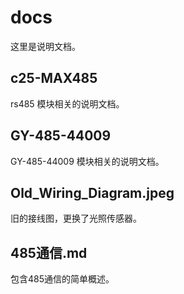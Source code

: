 # docs

这里是说明文档。
## c25-MAX485
rs485 模块相关的说明文档。
## GY-485-44009  
GY-485-44009 模块相关的说明文档。
## Old_Wiring_Diagram.jpeg  
旧的接线图，更换了光照传感器。
## 485通信.md  
包含485通信的简单概述。
